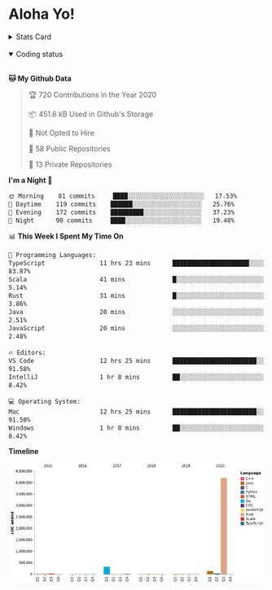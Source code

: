 # Aloha Yo!

<details>
<summary>Stats Card</summary>
 
[![Anurag's github stats](https://github-readme-stats.vercel.app/api?username=GarfieldZHU&show_icons=true&theme=tokyonight)](https://github.com/anuraghazra/github-readme-stats)
 
</details>

<br/>

<details open>

<summary>Coding status</summary>

<br/>

<!--START_SECTION:waka-->
**🐱 My Github Data** 

> 🏆 720 Contributions in the Year 2020
 > 
> 📦 451.6 kB Used in Github's Storage 
 > 
> 🚫 Not Opted to Hire
 > 
> 📜 58 Public Repositories
 > 
> 🔑 13 Private Repositories 

**I'm a Night 🦉** 

```text
🌞 Morning    81 commits     ████░░░░░░░░░░░░░░░░░░░░░   17.53% 
🌆 Daytime    119 commits    ██████░░░░░░░░░░░░░░░░░░░   25.76% 
🌃 Evening    172 commits    █████████░░░░░░░░░░░░░░░░   37.23% 
🌙 Night      90 commits     ████░░░░░░░░░░░░░░░░░░░░░   19.48%

```


📊 **This Week I Spent My Time On** 

```text
💬 Programming Languages: 
TypeScript               11 hrs 23 mins      █████████████████████░░░░   83.87% 
Scala                    41 mins             █░░░░░░░░░░░░░░░░░░░░░░░░   5.14% 
Rust                     31 mins             █░░░░░░░░░░░░░░░░░░░░░░░░   3.86% 
Java                     20 mins             ░░░░░░░░░░░░░░░░░░░░░░░░░   2.51% 
JavaScript               20 mins             ░░░░░░░░░░░░░░░░░░░░░░░░░   2.48%

🔥 Editors: 
VS Code                  12 hrs 25 mins      ███████████████████████░░   91.58% 
IntelliJ                 1 hr 8 mins         ██░░░░░░░░░░░░░░░░░░░░░░░   8.42%

💻 Operating System: 
Mac                      12 hrs 25 mins      ███████████████████████░░   91.58% 
Windows                  1 hr 8 mins         ██░░░░░░░░░░░░░░░░░░░░░░░   8.42%

```

**Timeline**

![Chart not found](https://github.com/GarfieldZHU/GarfieldZHU/blob/master/charts/bar_graph.png) 


<!--END_SECTION:waka-->

</details>
